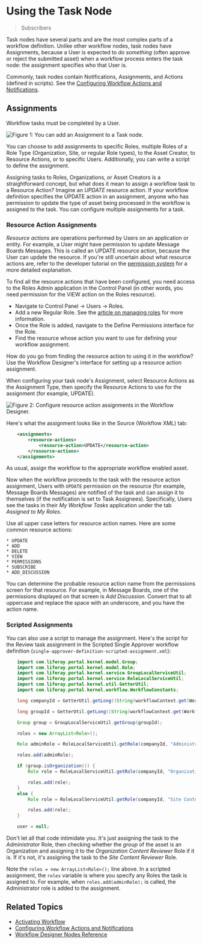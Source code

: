 # Using the Task Node

> Subscribers

Task nodes have several parts and are the most complex parts of a workflow definition. Unlike other workflow nodes, task nodes have Assignments, because a User is expected to *do something* (often approve or reject the submitted asset) when a workflow process enters the task node: the assignment specifies who that User is.

Commonly, task nodes contain Notifications, Assignments, and Actions (defined in scripts). See the [Configuring Workflow Actions and Notifications](./configuring-workflow-actions-and-notifications.md).

## Assignments

Workflow tasks must be completed by a User.

![Figure 1: You can add an Assignment to a Task node.](../../../images-dxp/workflow-designer-assignment.png)

You can choose to add assignments to specific Roles, multiple Roles of a Role Type (Organization, Site, or regular Role types), to the Asset Creator, to Resource Actions, or to specific Users. Additionally, you can write a script to define the assignment.

Assigning tasks to Roles, Organizations, or Asset Creators is a straightforward concept, but what does it mean to assign a workflow task to a Resource Action?
Imagine an *UPDATE* resource action. If your workflow definition specifies the UPDATE action in an assignment, anyone who has permission to update the type of asset being processed in the workflow is assigned to the task. You can configure multiple assignments for a task.

### Resource Action Assignments

*Resource actions* are operations performed by Users on an application or entity. For example, a User might have permission to update Message Boards Messages. This is called an UPDATE resource action, because the User can update the resource. If you're still uncertain about what resource actions are, refer to the developer tutorial on the [permission system](/docs/7-2/frameworks/-/knowledge_base/f/defining-application-permissions) for a more detailed explanation.

To find all the resource actions that have been configured, you need access to the Roles Admin application in the Control Panel (in other words, you need permission for the VIEW action on the Roles resource).

- Navigate to Control Panel &rarr; Users &rarr; Roles.
- Add a new Regular Role. See the [article on managing roles](/docs/7-2/user/-/knowledge_base/u/roles-and-permissions) for more information.
- Once the Role is added, navigate to the Define Permissions interface for the Role.
- Find the resource whose action you want to use for defining your workflow assignment.

How do you go from finding the resource action to using it in the workflow? Use the Workflow Designer's interface for setting up a resource action assignment.

When configuring your task node's Assignment, select Resource Actions as the Assignment Type, then specify the Resource Actions to use for the assignment (for example, UPDATE).

![Figure 2: Configure resource action assignments in the Workflow Designer.](../../../images-dxp/workflow-designer-resource-action-assignment.png)

Here's what the assignment looks like in the Source (Workflow XML) tab:

```xml
    <assignments>
        <resource-actions>
            <resource-action>UPDATE</resource-action>
        </resource-actions>
    </assignments>
```

As usual, assign the workflow to the appropriate workflow enabled asset.

Now when the workflow proceeds to the task with the resource action assignment, Users with `UPDATE` permission on the resource (for example, Message Boards Messages) are notified of the task and can assign it to themselves (if the notification is set to Task Assignees). Specifically, Users see the tasks in their *My Workflow Tasks* application under the tab *Assigned to My Roles*.

Use all upper case letters for resource action names. Here are some common resource actions:

    * UPDATE
    * ADD
    * DELETE
    * VIEW
    * PERMISSIONS
    * SUBSCRIBE
    * ADD_DISCUSSION

You can determine the probable resource action name from the permissions screen for that resource. For example, in Message Boards, one of the permissions displayed on that screen is *Add Discussion*. Convert that to all uppercase and replace the space with an underscore, and you have the action name.

### Scripted Assignments

You can also use a script to manage the assignment. Here's the script for the Review task assignment in the Scripted Single Approver workflow definition (`single-approver-definition-scripted-assignment.xml`):

```java
    import com.liferay.portal.kernel.model.Group;
    import com.liferay.portal.kernel.model.Role;
    import com.liferay.portal.kernel.service.GroupLocalServiceUtil;
    import com.liferay.portal.kernel.service.RoleLocalServiceUtil;
    import com.liferay.portal.kernel.util.GetterUtil;
    import com.liferay.portal.kernel.workflow.WorkflowConstants;

    long companyId = GetterUtil.getLong((String)workflowContext.get(WorkflowConstants.CONTEXT_COMPANY_ID));

    long groupId = GetterUtil.getLong((String)workflowContext.get(WorkflowConstants.CONTEXT_GROUP_ID));

    Group group = GroupLocalServiceUtil.getGroup(groupId);

    roles = new ArrayList<Role>();

    Role adminRole = RoleLocalServiceUtil.getRole(companyId, "Administrator");

    roles.add(adminRole);

    if (group.isOrganization()) {
        Role role = RoleLocalServiceUtil.getRole(companyId, "Organization Content Reviewer");

        roles.add(role);
    }
    else {
        Role role = RoleLocalServiceUtil.getRole(companyId, "Site Content Reviewer");

        roles.add(role);
    }

    user = null;
```

Don't let all that code intimidate you. It's just assigning the task to the *Administrator* Role, then checking whether the *group* of the asset is an Organization and assigning it to the *Organization Content Reviewer* Role if it is. If it's not, it's assigning the task to the *Site Content Reviewer* Role.

Note the `roles = new ArrayList<Role>();` line above. In a scripted assignment, the `roles` variable is where you specify any Roles the task is assigned to. For example, when `roles.add(adminRole);` is called, the Administrator role is added to the assignment.

## Related Topics

* [Activating Workflow](../activating-workflow.md)
* [Configuring Workflow Actions and Notifications](./configuring-workflow-actions-and-notifications.md)
* [Workflow Designer Nodes Reference](./workflow-designer-nodes-reference.md)
